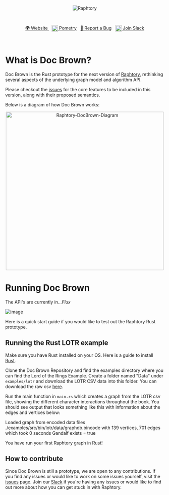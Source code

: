 <br>
<p align="center">
<img src="https://user-images.githubusercontent.com/25484244/218704919-2c725e79-86ee-408d-b1f8-1362d086f876.png" alt="Raphtory"/>
</p>
<br>
<p align="center">
<a href="https://www.raphtory.com">🌍 Website </a>
&nbsp 
<a href="https://www.pometry.com"><img src="https://user-images.githubusercontent.com/6665739/202438989-2859f8b8-30fb-4402-820a-563049e1fdb3.png" height="20" align="center"/> Pometry</a> 
&nbsp
<a href="https://github.com/Raphtory/docbrown/issues">🐛 Report a Bug</a> 
&nbsp
<a href="https://join.slack.com/t/raphtory/shared_invite/zt-xbebws9j-VgPIFRleJFJBwmpf81tvxA"><img src="https://user-images.githubusercontent.com/6665739/154071628-a55fb5f9-6994-4dcf-be03-401afc7d9ee0.png" height="20" align="center"/> Join Slack</a> 
</p>
<br>

# What is Doc Brown?

Doc Brown is the Rust prototype for the next version of [Raphtory](https://github.com/Raphtory/Raphtory), rethinking several aspects of the underlying graph model and algorithm API. 

Please checkout the [issues](https://github.com/Raphtory/docbrown/issues) for the core features to be included in this version, along with their proposed semantics. 

Below is a diagram of how Doc Brown works:

<p align="center">
<img src="https://user-images.githubusercontent.com/25484244/218711926-944092df-5015-4c7e-8162-34ee044999f4.svg" height=500 alt="Raphtory-DocBrown-Diagram"/>
</p>

# Running Doc Brown
The API's are currently in..._Flux_

![image](https://user-images.githubusercontent.com/6665739/214092170-9bf7557c-4b2d-4ec8-baac-911b7ec9fab5.png)

Here is a quick start guide if you would like to test out the Raphtory Rust prototype.

## Running the Rust LOTR example

Make sure you have Rust installed on your OS. Here is a guide to install [Rust](https://doc.rust-lang.org/stable/book/ch01-01-installation.html).

Clone the Doc Brown Repository and find the examples directory where you can find the Lord of the Rings Example. Create a folder named "Data" under `examples/lotr` and download the LOTR CSV data into this folder. You can download the raw csv [here](https://raw.githubusercontent.com/Raphtory/Data/main/lotr.csv).

Run the main function in `main.rs` which creates a graph from the LOTR csv file, showing the different character interactions throughout the book. You should see output that looks something like this with information about the edges and vertices below: 

Loaded graph from encoded data files ./examples/src/bin/lotr/data/graphdb.bincode with 139 vertices, 701 edges which took 0 seconds
Gandalf exists = true

You have run your first Raphtory graph in Rust!

## How to contribute

Since Doc Brown is still a prototype, we are open to any contributions. If you find any issues or would like to work on some issues yourself, visit the [issues](https://github.com/Raphtory/docbrown/issues) page. Join our [Slack](https://join.slack.com/t/raphtory/shared_invite/zt-xbebws9j-VgPIFRleJFJBwmpf81tvxA) if you're having any issues or would like to find out more about how you can get stuck in with Raphtory.


